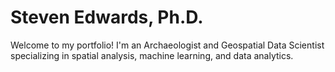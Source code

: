 # Steven Edwards, Ph.D.

Welcome to my portfolio! I'm an Archaeologist and Geospatial Data Scientist specializing in spatial analysis, machine learning, and data analytics.
